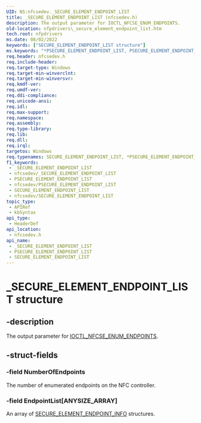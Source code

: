 ```yaml
---
UID: NS:nfcsedev._SECURE_ELEMENT_ENDPOINT_LIST
title: _SECURE_ELEMENT_ENDPOINT_LIST (nfcsedev.h)
description: The output parameter for IOCTL_NFCSE_ENUM_ENDPOINTS.
old-location: nfpdrivers\_secure_element_endpoint_list.htm
tech.root: nfpdrivers
ms.date: 08/02/2022
keywords: ["SECURE_ELEMENT_ENDPOINT_LIST structure"]
ms.keywords: "*PSECURE_ELEMENT_ENDPOINT_LIST, PSECURE_ELEMENT_ENDPOINT_LIST, P_SECURE_ELEMENT_ENDPOINT_LIST, P_SECURE_ELEMENT_ENDPOINT_LIST structure pointer [Near-Field Proximity Drivers], SECURE_ELEMENT_ENDPOINT_LIST, SECURE_ELEMENT_ENDPOINT_LIST structure [Near-Field Proximity Drivers], _SECURE_ELEMENT_ENDPOINT_LIST, nfcsedev/P_SECURE_ELEMENT_ENDPOINT_LIST, nfcsedev/_SECURE_ELEMENT_ENDPOINT_LIST, nfpdrivers._secure_element_endpoint_list"
req.header: nfcsedev.h
req.include-header: 
req.target-type: Windows
req.target-min-winverclnt: 
req.target-min-winversvr: 
req.kmdf-ver: 
req.umdf-ver: 
req.ddi-compliance: 
req.unicode-ansi: 
req.idl: 
req.max-support: 
req.namespace: 
req.assembly: 
req.type-library: 
req.lib: 
req.dll: 
req.irql: 
targetos: Windows
req.typenames: SECURE_ELEMENT_ENDPOINT_LIST, *PSECURE_ELEMENT_ENDPOINT_LIST
f1_keywords:
 - _SECURE_ELEMENT_ENDPOINT_LIST
 - nfcsedev/_SECURE_ELEMENT_ENDPOINT_LIST
 - PSECURE_ELEMENT_ENDPOINT_LIST
 - nfcsedev/PSECURE_ELEMENT_ENDPOINT_LIST
 - SECURE_ELEMENT_ENDPOINT_LIST
 - nfcsedev/SECURE_ELEMENT_ENDPOINT_LIST
topic_type:
 - APIRef
 - kbSyntax
api_type:
 - HeaderDef
api_location:
 - nfcsedev.h
api_name:
 - _SECURE_ELEMENT_ENDPOINT_LIST
 - PSECURE_ELEMENT_ENDPOINT_LIST
 - SECURE_ELEMENT_ENDPOINT_LIST
---
```


# _SECURE_ELEMENT_ENDPOINT_LIST structure

## -description

The output parameter for [IOCTL_NFCSE_ENUM_ENDPOINTS](./ni-nfcsedev-ioctl_nfcse_enum_endpoints.md).

## -struct-fields

### -field NumberOfEndpoints

The number of enumerated endpoints on the NFC controller.

### -field EndpointList[ANYSIZE_ARRAY]

An array of [SECURE_ELEMENT_ENDPOINT_INFO](./ns-nfcsedev-_secure_element_endpoint_info.md) structures.